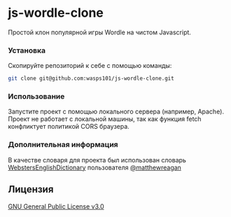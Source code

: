 # js-wordle-clone

Простой клон популярной игры Wordle на чистом Javascript.

### Установка

Скопируйте репозиторий к себе с помощью команды:

```bash
git clone git@github.com:wasps101/js-wordle-clone.git
```

### Использование

Запустите проект с помощью локального сервера (например, Apache). Проект не работает с локальной машины, так как функция fetch конфликтует политикой CORS браузера.

### Дополнительная информация

В качестве словаря для проекта был использован словарь [WebstersEnglishDictionary](https://github.com/matthewreagan/WebstersEnglishDictionary) пользователя [@matthewreagan](https://www.github.com/matthewreagan)

## Лицензия 

[GNU General Public License v3.0](https://github.com/wasps101/js-wordle-clone/blob/main/LICENSE)